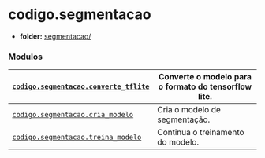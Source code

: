 <a id="module-codigo.segmentacao"></a>

<a id="codigo-segmentacao"></a>

# codigo.segmentacao

* **folder:**
  [segmentacao/](../../../../codigo/segmentacao)

### Modulos

| [`codigo.segmentacao.converte_tflite`](codigo.segmentacao.converte_tflite.md#module-codigo.segmentacao.converte_tflite)   | Converte o modelo para o formato do tensorflow lite.   |
|---------------------------------------------------------------------------------------------------------------------------|--------------------------------------------------------|
| [`codigo.segmentacao.cria_modelo`](codigo.segmentacao.cria_modelo.md#module-codigo.segmentacao.cria_modelo)               | Cria o modelo de segmentação.                          |
| [`codigo.segmentacao.treina_modelo`](codigo.segmentacao.treina_modelo.md#module-codigo.segmentacao.treina_modelo)         | Continua o treinamento do modelo.                      |

